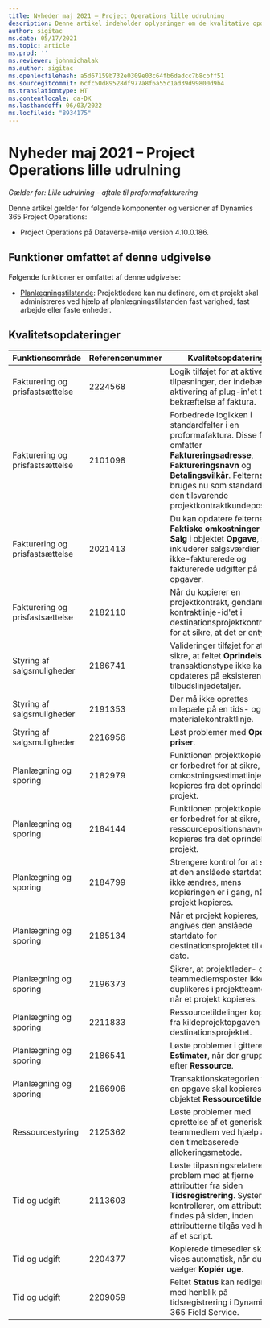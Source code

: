 ```yaml
---
title: Nyheder maj 2021 – Project Operations lille udrulning
description: Denne artikel indeholder oplysninger om de kvalitative opdateringer, der er tilgængelige i maj 2021-udgivelsen af Project Operations lille udrulning.
author: sigitac
ms.date: 05/17/2021
ms.topic: article
ms.prod: ''
ms.reviewer: johnmichalak
ms.author: sigitac
ms.openlocfilehash: a5d67159b732e0309e03c64fb6dadcc7b8cbff51
ms.sourcegitcommit: 6cfc50d89528df977a8f6a55c1ad39d99800d9b4
ms.translationtype: HT
ms.contentlocale: da-DK
ms.lasthandoff: 06/03/2022
ms.locfileid: "8934175"
---
```

# <a name="whats-new-may-2021---project-operations-lite-deployment"></a>Nyheder maj 2021 – Project Operations lille udrulning

_Gælder for: Lille udrulning - aftale til proformafakturering_

Denne artikel gælder for følgende komponenter og versioner af Dynamics 365 Project Operations:

   - Project Operations på Dataverse-miljø version 4.10.0.186.

## <a name="features-included-in-this-release"></a>Funktioner omfattet af denne udgivelse

Følgende funktioner er omfattet af denne udgivelse:

- [Planlægningstilstande](../../project-management/scheduling-modes.md): Projektledere kan nu definere, om et projekt skal administreres ved hjælp af planlægningstilstanden fast varighed, fast arbejde eller faste enheder.

## <a name="quality-updates"></a>Kvalitetsopdateringer

| **Funktionsområde** | **Referencenummer** | **Kvalitetsopdatering** |
| --- | --- | --- |
| Fakturering og prisfastsættelse | 2224568 | Logik tilføjet for at aktivere tilpasninger, der indebærer aktivering af plug-in'et til bekræftelse af faktura. |
| Fakturering og prisfastsættelse | 2101098 | Forbedrede logikken i standardfelter i en proformafaktura. Disse felter omfatter **Faktureringsadresse**, **Faktureringsnavn** og **Betalingsvilkår**. Felterne bruges nu som standard fra den tilsvarende projektkontraktkundepost. |
| Fakturering og prisfastsættelse | 2021413 | Du kan opdatere felterne **Faktiske omkostninger** og **Salg** i objektet **Opgave**, så de inkluderer salgsværdier fra ikke-fakturerede og fakturerede udgifter på opgaver. |
| Fakturering og prisfastsættelse | 2182110 | Når du kopierer en projektkontrakt, gendannes kontraktlinje-id'et i destinationsprojektkontrakten for at sikre, at det er entydigt. |
| Styring af salgsmuligheder | 2186741 | Valideringer tilføjet for at sikre, at feltet **Oprindelse** og transaktionstype ikke kan opdateres på eksisterende tilbudslinjedetaljer. |
| Styring af salgsmuligheder | 2191353 | Der må ikke oprettes milepæle på en tids- og materialekontraktlinje. |
| Styring af salgsmuligheder | 2216956 | Løst problemer med **Opdatér priser**. |
| Planlægning og sporing | 2182979 | Funktionen projektkopiering er forbedret for at sikre, at omkostningsestimatlinjer kopieres fra det oprindelige projekt. |
| Planlægning og sporing | 2184144 | Funktionen projektkopiering er forbedret for at sikre, at ressourcepositionsnavnet kopieres fra det oprindelige projekt. |
| Planlægning og sporing | 2184799 | Strengere kontrol for at sikre, at den anslåede startdato ikke ændres, mens kopieringen er i gang, når et projekt kopieres. |
| Planlægning og sporing | 2185134 | Når et projekt kopieres, angives den anslåede startdato for destinationsprojektet til dags dato. |
| Planlægning og sporing | 2196373 | Sikrer, at projektleder- og teammedlemsposter ikke duplikeres i projektteamet, når et projekt kopieres. |
| Planlægning og sporing | 2211833 | Ressourcetildelinger kopieres fra kildeprojektopgaven til destinationsprojektet. |
| Planlægning og sporing | 2186541 | Løste problemer i gitteret **Estimater**, når der grupperes efter **Ressource**. |
| Planlægning og sporing | 2166906 | Transaktionskategorien fra en opgave skal kopieres til objektet **Ressourcetildeling**. |
| Ressourcestyring | 2125362 | Løste problemer med oprettelse af et generisk teammedlem ved hjælp af den timebaserede allokeringsmetode. |
| Tid og udgift | 2113603 | Løste tilpasningsrelateret problem med at fjerne attributter fra siden **Tidsregistrering**. Systemet kontrollerer, om attributten findes på siden, inden attributterne tilgås ved hjælp af et script. |
| Tid og udgift | 2204377 | Kopierede timesedler skal vises automatisk, når du vælger **Kopiér uge**. |
| Tid og udgift | 2209059 | Feltet **Status** kan redigeres med henblik på tidsregistrering i Dynamics 365 Field Service. |
